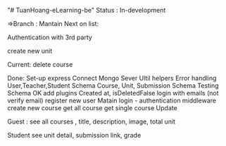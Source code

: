 "# TuanHoang-eLearning-be"
Status : In-development

=>Branch : Mantain
Next on list:

Authentication with 3rd party

create new unit

Current:
delete course

Done:
Set-up express
Connect Mongo Sever
Ultil helpers
Error handling
User,Teacher,Student Schema
Course, Unit, Submission Schema
Testing Schema OK
add plugins Created at, isDeletedFalse
login with emails (not verify email)
register new user
Matain login - authentication middleware
create new course
get all course
get single course
Update

Guest :
see all courses , title, description, image, total unit

Student
see unit detail, submission link, grade
